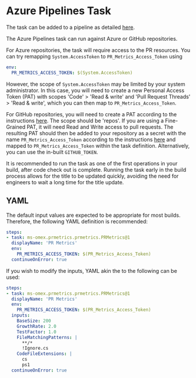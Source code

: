 # Azure Pipelines Task

The task can be added to a pipeline as detailed [here][addingtask].

The Azure Pipelines task can run against Azure or GitHub repositories.

For Azure repositories, the task will require access to the PR resources. You
can try remapping `System.AccessToken` to `PR_Metrics_Access_Token` using

```YAML
env:
  PR_METRICS_ACCESS_TOKEN: $(System.AccessToken)
```

However, the scope of `System.AccessToken` may be limited by your system
administrator. In this case, you will need to create a new Personal Access
Token (PAT) with scopes 'Code' > 'Read & write' and 'Pull Request Threads' >
'Read & write', which you can then map to `PR_Metrics_Access_Token`.

For GitHub repositories, you will need to create a PAT according to the
instructions [here][githubpat]. The scope should be 'repos'. If you are using a
Fine-Grained PAT, it will need Read and Write access to pull requests. The
resulting PAT should then be added to your repository as a secret with the name
`PR_Metrics_Access_Token` according to the instructions [here][githubsecret] and
mapped to `PR_Metrics_Access_Token` within the task definition. Alternatively,
you can use the in-built `GITHUB_TOKEN`.

It is recommended to run the task as one of the first operations in your build,
after code check out is complete. Running the task early in the build process
allows for the title to be updated quickly, avoiding the need for engineers to
wait a long time for the title update.

## YAML

The default input values are expected to be appropriate for most builds.
Therefore, the following YAML definition is recommended:

```YAML
steps:
- task: ms-omex.prmetrics.prmetrics.PRMetrics@1
  displayName: 'PR Metrics'
  env:
    PR_METRICS_ACCESS_TOKEN: $(PR_Metrics_Access_Token)
  continueOnError: true
```

If you wish to modify the inputs, YAML akin the to the following can be used:

```YAML
steps:
- task: ms-omex.prmetrics.prmetrics.PRMetrics@1
  displayName: 'PR Metrics'
  env:
    PR_METRICS_ACCESS_TOKEN: $(PR_Metrics_Access_Token)
  inputs:
    BaseSize: 200
    GrowthRate: 2.0
    TestFactor: 1.0
    FileMatchingPatterns: |
      **/*
      !Ignore.cs
    CodeFileExtensions: |
      cs
      ps1
  continueOnError: true
```

[addingtask]: https://docs.microsoft.com/azure/devops/pipelines/customize-pipeline
[githubpat]: https://docs.github.com/github/authenticating-to-github/keeping-your-account-and-data-secure/creating-a-personal-access-token
[githubsecret]: https://docs.github.com/actions/reference/encrypted-secrets
